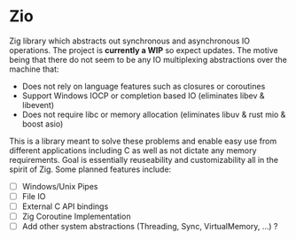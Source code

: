 # Zio
Zig library which abstracts out synchronous and asynchronous IO operations. The project is **currently a WIP** so expect updates. The motive being that there do not seem to be any IO multiplexing abstractions over the machine that:

* Does not rely on language features such as closures or coroutines
* Support Windows IOCP or completion based IO (eliminates libev & libevent)
* Does not require libc or memory allocation (eliminates libuv & rust mio & boost asio)

This is a library meant to solve these problems and enable easy use from different applications including C as well as not dictate any memory requirements. Goal is essentially reuseability and customizability all in the spirit of Zig. Some planned features include:

- [ ] Windows/Unix Pipes
- [ ] File IO
- [ ] External C API bindings
- [ ] Zig Coroutine Implementation
- [ ] Add other system abstractions (Threading, Sync, VirtualMemory, ...) ?
